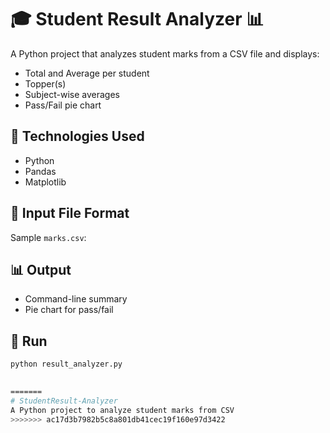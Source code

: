 # 🎓 Student Result Analyzer 📊

A Python project that analyzes student marks from a CSV file and displays:

- Total and Average per student
- Topper(s)
- Subject-wise averages
- Pass/Fail pie chart

## 🧠 Technologies Used
- Python
- Pandas
- Matplotlib

## 📂 Input File Format
Sample `marks.csv`:

## 📊 Output
- Command-line summary
- Pie chart for pass/fail

## 🚀 Run
```bash
python result_analyzer.py
 

=======
# StudentResult-Analyzer
A Python project to analyze student marks from CSV
>>>>>>> ac17d3b7982b5c8a801db41cec19f160e97d3422
